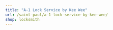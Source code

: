 ```yaml
---
title: "A-1 Lock Service by Kee Wee"
url: /saint-paul/a-1-lock-service-by-kee-wee/
shop: locksmith
---
```

